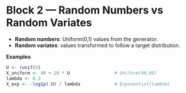 # Block 2 — Random Numbers vs Random Variates

- **Random numbers**: Uniform(0,1) values from the generator.
- **Random variates**: values transformed to follow a target distribution.

**Examples**
```r
U <- runif(5)
X_uniform <- 40 + 20 * U                 # Uniform(40,60)
lambda <- 0.2
X_exp <- -log1p(-U) / lambda             # Exponential(lambda)
```
